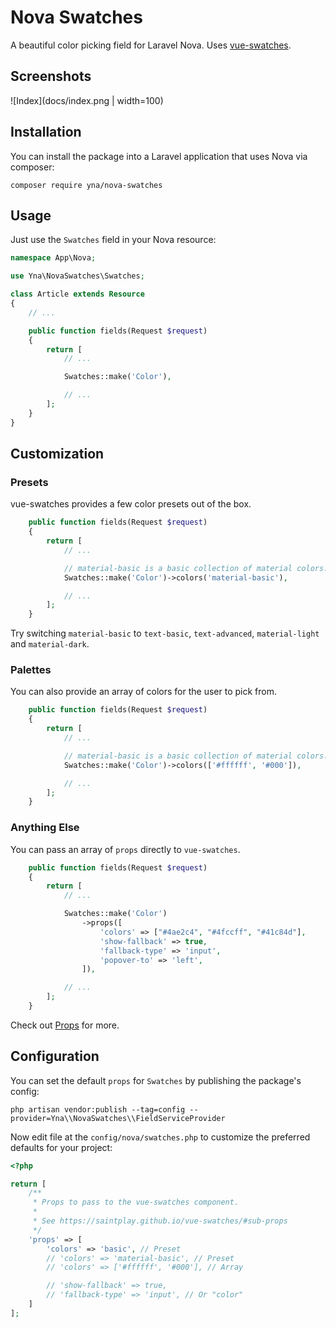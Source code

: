 # Nova Swatches

A beautiful color picking field for Laravel Nova. Uses [vue-swatches](https://github.com/saintplay/vue-swatches).

## Screenshots

![Index](docs/index.png | width=100)

## Installation

You can install the package into a Laravel application that uses Nova via composer:

```
composer require yna/nova-swatches
```

## Usage

Just use the `Swatches` field in your Nova resource:

```php
namespace App\Nova;

use Yna\NovaSwatches\Swatches;

class Article extends Resource
{
    // ...

    public function fields(Request $request)
    {
        return [
            // ...

            Swatches::make('Color'),

            // ...
        ];
    }
}
```

## Customization

### Presets

vue-swatches provides a few color presets out of the box.

```php
    public function fields(Request $request)
    {
        return [
            // ...

            // material-basic is a basic collection of material colors.
            Swatches::make('Color')->colors('material-basic'),

            // ...
        ];
    }
```

Try switching `material-basic` to `text-basic`, `text-advanced`, `material-light` and `material-dark`.

### Palettes

You can also provide an array of colors for the user to pick from.

```php
    public function fields(Request $request)
    {
        return [
            // ...

            // material-basic is a basic collection of material colors.
            Swatches::make('Color')->colors(['#ffffff', '#000']),

            // ...
        ];
    }
```

### Anything Else

You can pass an array of `props` directly to `vue-swatches`.

```php
    public function fields(Request $request)
    {
        return [
            // ...

            Swatches::make('Color')
                ->props([
                    'colors' => ["#4ae2c4", "#4fccff", "#41c84d"],
                    'show-fallback' => true,
                    'fallback-type' => 'input',
                    'popover-to' => 'left',
                ]),

            // ...
        ];
    }
```

Check out [Props](https://saintplay.github.io/vue-swatches/#sub-props) for more.

## Configuration

You can set the default `props` for `Swatches` by publishing the package's config:

```
php artisan vendor:publish --tag=config --provider=Yna\\NovaSwatches\\FieldServiceProvider
```

Now edit file at the `config/nova/swatches.php` to customize the preferred defaults for your project:

```php
<?php

return [
    /**
     * Props to pass to the vue-swatches component.
     *
     * See https://saintplay.github.io/vue-swatches/#sub-props
     */
    'props' => [
        'colors' => 'basic', // Preset
        // 'colors' => 'material-basic', // Preset
        // 'colors' => ['#ffffff', '#000'], // Array

        // 'show-fallback' => true,
        // 'fallback-type' => 'input', // Or "color"
    ]
];
```
